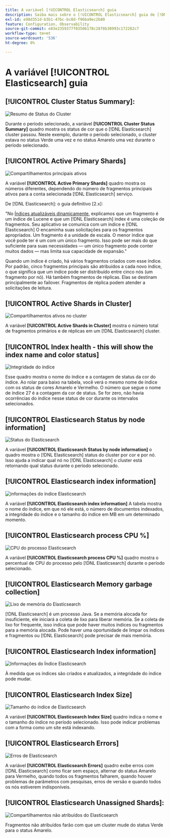 ```yaml
---
title: A variável [!UICONTROL Elasticsearch] guia
description: Saiba mais sobre o [!UICONTROL Elasticsearch] guia de [!DNL Observation for Adobe Commerce].
exl-id: e98d351d-b3b1-47bc-bc0d-f96ba9ec2b80
feature: Configuration, Observability
source-git-commit: e83e2359377f03506178c28f8b30993c172282c7
workflow-type: tm+mt
source-wordcount: '536'
ht-degree: 0%

---
```


# A variável [!UICONTROL Elasticsearch] guia

## [!UICONTROL Cluster Status Summary]:

![Resumo de Status do Cluster](../../assets/tools/cluster-status-summary.jpg)

Durante o período selecionado, a variável **[!UICONTROL Cluster Status Summary]** quadro mostra os status de cor que o [!DNL Elasticsearch] cluster passou. Neste exemplo, durante o período selecionado, o cluster estava no status Verde uma vez e no status Amarelo uma vez durante o período selecionado.

## [!UICONTROL Active Primary Shards]

![Compartilhamentos principais ativos](../../assets/tools/active-primary-shards.jpg)

A variável **[!UICONTROL Active Primary Shards]** quadro mostra os números diferentes, dependendo do número de fragmentos principais ativos para a conta selecionada [!DNL Elasticsearch] serviço.

De [!DNL Elasticsearch]: o guia definitivo [2.x]:

&quot;No [Índices atualizáveis dinamicamente](https://www.elastic.co/guide/en/elasticsearch/guide/2.x/dynamic-indices.html), explicamos que um fragmento é um índice de Lucene e que um [!DNL Elasticsearch] index é uma coleção de fragmentos. Seu aplicativo se comunica com um índice e [!DNL Elasticsearch] O encaminha suas solicitações para os fragmentos apropriados. Um fragmento é a unidade de escala. O menor índice que você pode ter é um com um único fragmento. Isso pode ser mais do que suficiente para suas necessidades — um único fragmento pode conter muitos dados — mas limita sua capacidade de expansão.&quot;

Quando um índice é criado, há vários fragmentos criados com esse índice. Por padrão, cinco fragmentos principais são atribuídos a cada novo índice, o que significa que um índice pode ser distribuído entre cinco nós (um fragmento por nó). Há também fragmentos de réplicas. Elas se destinam principalmente ao failover. Fragmentos de réplica podem atender a solicitações de leitura.

## [!UICONTROL Active Shards in Cluster]

![Compartilhamentos ativos no cluster](../../assets/tools/active-shards-in-cluster.jpg)

A variável **[!UICONTROL Active Shards in Cluster]** mostra o número total de fragmentos primários e de réplicas em um [!DNL Elasticsearch] cluster.

## [!UICONTROL Index health - this will show the index name and color status]

![Integridade do índice](../../assets/tools/index-health.jpg)

Esse quadro mostra o nome do índice e a contagem de status da cor do índice. Ao rolar para baixo na tabela, você verá o mesmo nome de índice com os status de cores Amarelo e Vermelho. O número que segue o nome de índice 27 é a contagem da cor de status. Se for zero, não havia ocorrências do índice nesse status de cor durante os intervalos selecionados.

## [!UICONTROL Elasticsearch Status by node information]

![Status do Elasticsearch](../../assets/tools/elasticsearch-status-by-node.jpg)

A variável **[!UICONTROL Elasticsearch Status by node information]** o quadro mostra o [!DNL Elasticsearch] status do cluster por cor e por nó. Isso ajuda a indicar qual nó no [!DNL Elasticsearch] o cluster está retornando qual status durante o período selecionado.

## [!UICONTROL Elasticsearch index information]

![informações do índice Elasticsearch](../../assets/tools/elasticsearch-tab-elasticsearch-index-information-image-1.jpg)

A variável **[!UICONTROL Elasticsearch index information]** A tabela mostra o nome do índice, em que nó ele está, o número de documentos indexados, a integridade do índice e o tamanho do índice em MB em um determinado momento.

## [!UICONTROL Elasticsearch process CPU %]

![CPU do processo Elasticsearch](../../assets/tools/elasticsearch-process-cpu.jpg)

A variável **[!UICONTROL Elasticsearch process CPU %]** quadro mostra o percentual de CPU do processo pelo [!DNL Elasticsearch] durante o período selecionado.

## [!UICONTROL Elasticsearch Memory garbage collection]

![Lixo de memória do Elasticsearch](../../assets/tools/elasticsearch-memory-garbage.jpg)

[!DNL Elasticsearch] é um processo Java. Se a memória alocada for insuficiente, ele iniciará a coleta de lixo para liberar memória. Se a coleta de lixo for frequente, isso indica que pode haver muitos índices ou fragmentos para a memória alocada. Pode haver uma oportunidade de limpar os índices e fragmentos ou [!DNL Elasticsearch] pode precisar de mais memória.

## [!UICONTROL Elasticsearch Index information]

![Informações do Índice Elasticsearch](../../assets/tools/elasticsearch-index-information-2.jpg)

À medida que os índices são criados e atualizados, a integridade do índice pode mudar.

## [!UICONTROL Elasticsearch Index Size]

![Tamanho do índice de Elasticsearch](../../assets/tools/elasticsearch-index-size.jpg)

A variável **[!UICONTROL Elasticsearch Index Size]** quadro indica o nome e o tamanho do índice no período selecionado. Isso pode indicar problemas com a forma como um site está indexando.

## [!UICONTROL Elasticsearch Errors]

![Erros de Elasticsearch](../../assets/tools/elasticsearch-tab-elasticsearch-errors.jpg)

A variável **[!UICONTROL Elasticsearch Errors]** quadro exibe erros com [!DNL Elasticsearch] como ficar sem espaço, alternar do status Amarelo para Vermelho, quando todos os fragmentos falharem, quando houver problemas de parâmetros com pesquisas, erros de versão e quando todos os nós estiverem indisponíveis.

## [!UICONTROL Elasticsearch Unassigned Shards]:

![Compartilhamentos não atribuídos do Elasticsearch](../../assets/tools/elasticsearch-unassigned-shards.jpg)

Fragmentos não atribuídos farão com que um cluster mude do status Verde para o status Amarelo.

